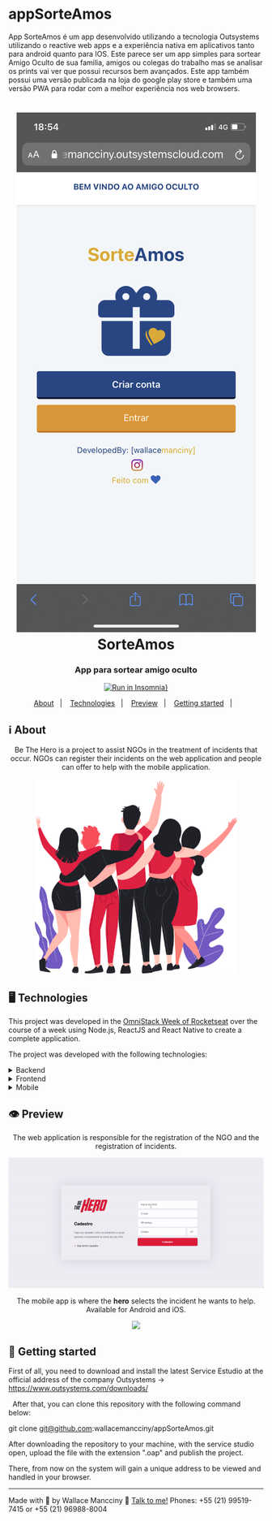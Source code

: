 # appSorteAmos
App SorteAmos é um app desenvolvido utilizando a tecnologia Outsystems utilizando o reactive web apps e a experiência nativa em aplicativos tanto para android quanto para IOS.
Este parece ser um app simples para sortear Amigo Oculto de sua familia, amigos ou colegas do trabalho mas se analisar os prints vai ver que possui recursos bem avançados.
Este app também possui uma versão publicada na loja do google play store e também uma versão PWA para rodar com a melhor experiência nos web browsers.

<h1 align="center">
    <img alt="SorteAmos" src="Print AppSorteAmos/IMG_4350.png" />
    <br>
    SorteAmos
</h1>

<h3 align="center">
  App para sortear amigo oculto
</h3>


<div align="center">

  [![Run in Insomnia}](https://insomnia.rest/images/run.svg)](https://insomnia.rest/run/?label=Be%20The%20Hero&uri=https%3A%2F%2Fres.cloudinary.com%2Fzagatti%2Fraw%2Fupload%2Fv1585420593%2Fimsomnia%2Fbe-the-hero-insomnia_ls7cnl.json)

</div>

<p align="center">
  <a href="#ℹ-about">About</a>&nbsp;&nbsp;&nbsp;|&nbsp;&nbsp;&nbsp;
  <a href="#-technologies">Technologies</a>&nbsp;&nbsp;&nbsp;|&nbsp;&nbsp;&nbsp;
  <a href="#-preview">Preview</a>&nbsp;&nbsp;&nbsp;|&nbsp;&nbsp;&nbsp;
  <a href="#-getting-started">Getting started</a>&nbsp;&nbsp;&nbsp;|&nbsp;&nbsp;&nbsp;
</p>

## ℹ About

<div align="center">

  <p align="center">
    Be The Hero is a project to assist NGOs in the treatment of incidents that occur. NGOs can register their incidents on the web application and people can offer to help with the mobile application.
  </p>

  <img alt="Be The Hero" width="400" src="https://github.com/wallacemancciny/be-the-hero/blob/master/Prints%20projeto%20pronto/heroes.png" />
</div>

## 🖥 Technologies

This project was developed in the [OmniStack Week of Rocketseat](https://www.youtube.com/rocketseat) over the course of a week using Node.js, ReactJS and React Native to create a complete application.

The project was developed with the following technologies:

<details>
  <summary>Backend</summary>

- [Celebrate](https://github.com/arb/celebrate)
- [Cors](https://www.npmjs.com/package/cors)
- [Cross-Env](https://www.npmjs.com/package/cross-env)
- [Express](https://www.npmjs.com/package/express)
- [Jest](https://www.npmjs.com/package/jest)
- [Knex](http://knexjs.org/)
- [Node.js](https://nodejs.org/)
- [sqlite3](https://www.npmjs.com/package/sqlite3)
- [Supertest](https://www.npmjs.com/package/supertest)
- [TS-Jest](https://www.npmjs.com/package/ts-jest)
- [TS-Node](https://www.npmjs.com/package/ts-node)
- [TS-Node-Dev](https://www.npmjs.com/package/ts-node-dev)

</details>

<details>
  <summary>Frontend</summary>

- [Axios](https://www.npmjs.com/package/axios)
- [React](https://pt-br.reactjs.org/)
- [React-DOM](https://pt-br.reactjs.org/docs/react-dom.html)
- [React Icons](https://react-icons.netlify.com/#/)
- [React Router Dom](https://reacttraining.com/react-router/web/)

</details>

<details>
  <summary>Mobile</summary>

- [Axios](https://www.npmjs.com/package/axios)
- [Expo](https://expo.io/learn)
- [Expo Constants](https://docs.expo.io/versions/latest/sdk/constants/)
- [Expo Mail Composer](https://docs.expo.io/versions/latest/sdk/mail-composer/)
- [Intl](https://www.npmjs.com/package/intl)
- [React](https://pt-br.reactjs.org/)
- [React Native](https://reactnative.dev/)
- [React Navigation](https://reactnavigation.org/)

</details>

## 👁 Preview

<div align="center">

The web application is responsible for the registration of the NGO and the registration of incidents.

  <img src="https://github.com/wallacemancciny/be-the-hero/blob/master/Prints%20projeto%20pronto/animacao-criando-incident.gif" />
</div>

<div align="center">

The mobile app is where the <b>hero</b> selects the incident he wants to help. Available for Android and iOS.

  <img width="254" src="https://github.com/wallacemancciny/be-the-hero/blob/master/Prints%20projeto%20pronto/listando-incidentes-no-iphone.gif" />
</div>

## 🚀 Getting started

First of all, you need to download and install the latest Service Estudio at the official address of the company Outsystems -> https://www.outsystems.com/downloads/

  After that, you can clone this repository with the following command below:

git clone git@github.com:wallacemancciny/appSorteAmos.git

After downloading the repository to your machine, with the service studio open, upload the file with the extension ".oap" and publish the project.

There, from now on the system will gain a unique address to be viewed and handled in your browser.

---

Made with 💟 by Wallace Mancciny 👋 [Talk to me!](https://www.linkedin.com/in/wallacespimenta/)
Phones: +55 (21) 99519-7415 or +55 (21) 96988-8004
